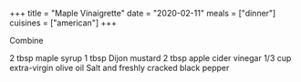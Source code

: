 +++ 
title = "Maple Vinaigrette" 
date = "2020-02-11" 
meals = ["dinner"] 
cuisines = ["american"] 
+++

Combine

2 tbsp maple syrup
1 tbsp Dijon mustard 
2 tbsp apple cider vinegar 
1/3 cup extra-virgin olive oil 
Salt and freshly cracked black pepper
